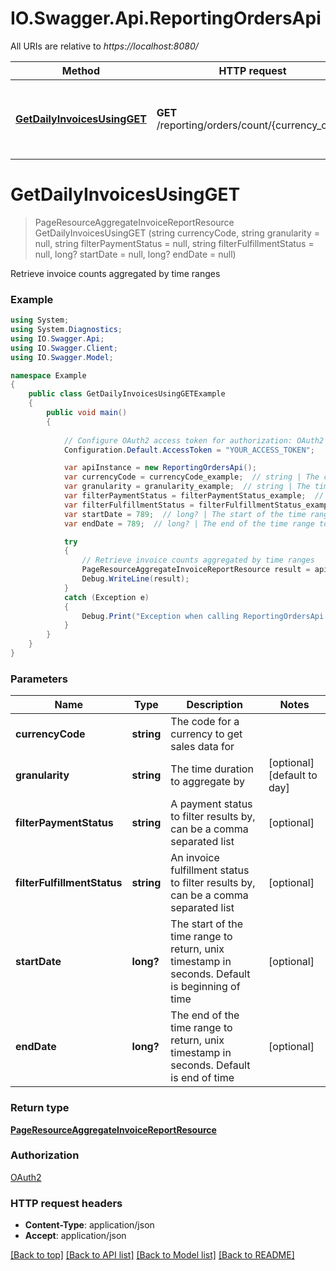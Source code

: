 # IO.Swagger.Api.ReportingOrdersApi

All URIs are relative to *https://localhost:8080/*

Method | HTTP request | Description
------------- | ------------- | -------------
[**GetDailyInvoicesUsingGET**](ReportingOrdersApi.md#getdailyinvoicesusingget) | **GET** /reporting/orders/count/{currency_code} | Retrieve invoice counts aggregated by time ranges


<a name="getdailyinvoicesusingget"></a>
# **GetDailyInvoicesUsingGET**
> PageResourceAggregateInvoiceReportResource GetDailyInvoicesUsingGET (string currencyCode, string granularity = null, string filterPaymentStatus = null, string filterFulfillmentStatus = null, long? startDate = null, long? endDate = null)

Retrieve invoice counts aggregated by time ranges

### Example
```csharp
using System;
using System.Diagnostics;
using IO.Swagger.Api;
using IO.Swagger.Client;
using IO.Swagger.Model;

namespace Example
{
    public class GetDailyInvoicesUsingGETExample
    {
        public void main()
        {
            
            // Configure OAuth2 access token for authorization: OAuth2
            Configuration.Default.AccessToken = "YOUR_ACCESS_TOKEN";

            var apiInstance = new ReportingOrdersApi();
            var currencyCode = currencyCode_example;  // string | The code for a currency to get sales data for
            var granularity = granularity_example;  // string | The time duration to aggregate by (optional)  (default to day)
            var filterPaymentStatus = filterPaymentStatus_example;  // string | A payment status to filter results by, can be a comma separated list (optional) 
            var filterFulfillmentStatus = filterFulfillmentStatus_example;  // string | An invoice fulfillment status to filter results by, can be a comma separated list (optional) 
            var startDate = 789;  // long? | The start of the time range to return, unix timestamp in seconds. Default is beginning of time (optional) 
            var endDate = 789;  // long? | The end of the time range to return, unix timestamp in seconds. Default is end of time (optional) 

            try
            {
                // Retrieve invoice counts aggregated by time ranges
                PageResourceAggregateInvoiceReportResource result = apiInstance.GetDailyInvoicesUsingGET(currencyCode, granularity, filterPaymentStatus, filterFulfillmentStatus, startDate, endDate);
                Debug.WriteLine(result);
            }
            catch (Exception e)
            {
                Debug.Print("Exception when calling ReportingOrdersApi.GetDailyInvoicesUsingGET: " + e.Message );
            }
        }
    }
}
```

### Parameters

Name | Type | Description  | Notes
------------- | ------------- | ------------- | -------------
 **currencyCode** | **string**| The code for a currency to get sales data for | 
 **granularity** | **string**| The time duration to aggregate by | [optional] [default to day]
 **filterPaymentStatus** | **string**| A payment status to filter results by, can be a comma separated list | [optional] 
 **filterFulfillmentStatus** | **string**| An invoice fulfillment status to filter results by, can be a comma separated list | [optional] 
 **startDate** | **long?**| The start of the time range to return, unix timestamp in seconds. Default is beginning of time | [optional] 
 **endDate** | **long?**| The end of the time range to return, unix timestamp in seconds. Default is end of time | [optional] 

### Return type

[**PageResourceAggregateInvoiceReportResource**](PageResourceAggregateInvoiceReportResource.md)

### Authorization

[OAuth2](../README.md#OAuth2)

### HTTP request headers

 - **Content-Type**: application/json
 - **Accept**: application/json

[[Back to top]](#) [[Back to API list]](../README.md#documentation-for-api-endpoints) [[Back to Model list]](../README.md#documentation-for-models) [[Back to README]](../README.md)

